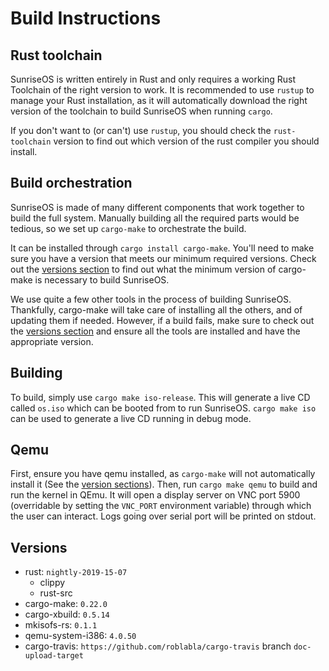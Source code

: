 # Build Instructions

## Rust toolchain

SunriseOS is written entirely in Rust and only requires a working Rust Toolchain
of the right version to work. It is recommended to use `rustup` to manage your
Rust installation, as it will automatically download the right version of the
toolchain to build SunriseOS when running `cargo`.

If you don't want to (or can't) use `rustup`, you should check the
`rust-toolchain` version to find out which version of the rust compiler you
should install.

## Build orchestration

SunriseOS is made of many different components that work together to build the
full system. Manually building all the required parts would be tedious, so we
set up `cargo-make` to orchestrate the build.

It can be installed through `cargo install cargo-make`. You'll need to make sure
you have a version that meets our minimum required versions. Check out the
[versions section](#versions) to find out what the minimum version of cargo-make
is necessary to build SunriseOS.

We use quite a few other tools in the process of building SunriseOS. Thankfully,
cargo-make will take care of installing all the others, and of updating them if
needed. However, if a build fails, make sure to check out the [versions
section](#versions) and ensure all the tools are installed and have the
appropriate version.

## Building

To build, simply use `cargo make iso-release`. This will generate a live CD
called `os.iso` which can be booted from to run SunriseOS. `cargo make iso` can
be used to generate a live CD running in debug mode.

## Qemu

First, ensure you have qemu installed, as `cargo-make` will not automatically
install it (See the [version sections](#versions)). Then, run `cargo make qemu`
to build and run the kernel in QEmu. It will open a display server on VNC port
5900 (overridable by setting the `VNC_PORT` environment variable) through which
the user can interact. Logs going over serial port will be printed on stdout.

## Versions

- rust: `nightly-2019-15-07`
  - clippy
  - rust-src
- cargo-make: `0.22.0`
- cargo-xbuild: `0.5.14`
- mkisofs-rs: `0.1.1`
- qemu-system-i386: `4.0.50`
- cargo-travis: `https://github.com/roblabla/cargo-travis` branch `doc-upload-target`
